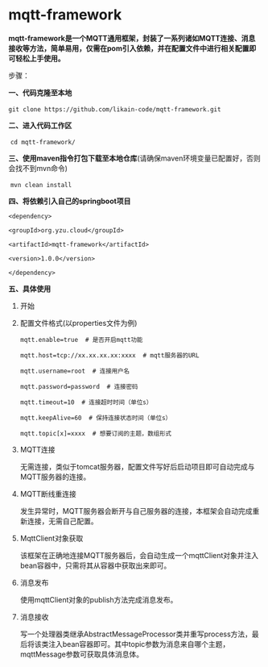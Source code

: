 # mqtt-framework

**mqtt-framework是一个MQTT通用框架，封装了一系列诸如MQTT连接、消息接收等方法，简单易用，仅需在pom引入依赖，并在配置文件中进行相关配置即可轻松上手使用。**



步骤：

**一、代码克隆至本地**

​    `git clone https://github.com/likain-code/mqtt-framework.git`

**二、进入代码工作区**

​	   `cd mqtt-framework/`

**三、使用maven指令打包下载至本地仓库**(请确保maven环境变量已配置好，否则会找不到mvn命令)

​  	 `mvn clean install`

**四、将依赖引入自己的springboot项目**

`<dependency>`

  `<groupId>org.yzu.cloud</groupId>`

  `<artifactId>mqtt-framework</artifactId>`

  `<version>1.0.0</version>`

`</dependency>`

**五、具体使用** 

1. 开始

2. 配置文件格式(以properties文件为例)

   `mqtt.enable=true  # 是否开启mqtt功能`

   `mqtt.host=tcp://xx.xx.xx.xx:xxxx  # mqtt服务器的URL`

   `mqtt.username=root  # 连接用户名`

   `mqtt.password=password  # 连接密码`

   `mqtt.timeout=10  # 连接超时时间（单位s）`

   `mqtt.keepAlive=60  # 保持连接状态时间（单位s）`

   `mqtt.topic[x]=xxxx  # 想要订阅的主题，数组形式`

3. MQTT连接

   无需连接，类似于tomcat服务器，配置文件写好后启动项目即可自动完成与MQTT服务器的连接。

4. MQTT断线重连接

   发生异常时，MQTT服务器会断开与自己服务器的连接，本框架会自动完成重新连接，无需自己配置。

5. MqttClient对象获取

   该框架在正确地连接MQTT服务器后，会自动生成一个mqttClient对象并注入bean容器中，只需将其从容器中获取出来即可。

6. 消息发布

   使用mqttClient对象的publish方法完成消息发布。

7. 消息接收

   写一个处理器类继承AbstractMessageProcessor类并重写process方法，最后将该类注入bean容器即可。其中topic参数为消息来自哪个主题，mqttMessage参数可获取具体消息体。
